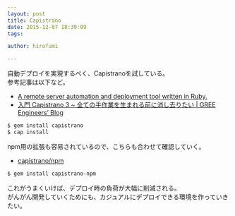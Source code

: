 ```yaml
---
layout: post
title: Capistrano
date: 2015-12-07 18:39:09
tags:

author: hirofumi

---
```

自動デプロイを実現するべく、Capistranoを試している。  
参考記事は以下など。

-   [A remote server automation and deployment tool written in Ruby.](http://capistranorb.com/)
-   [入門 Capistrano 3 ~ 全ての手作業を生まれる前に消し去りたい | GREE Engineers’ Blog](http://labs.gree.jp/blog/2013/12/10084/)

```bash
$ gem install capistrano
$ cap install
```

npm用の拡張も容易されているので、こちらも合わせて確認していく。

-   [capistrano/npm](https://github.com/capistrano/npm/)

```bash
$ gem install capistrano-npm
```

これがうまくいけば、デプロイ時の負荷が大幅に削減される。  
がんがん開発していくためにも、カジュアルにデプロイできる環境を作っていきたい。
